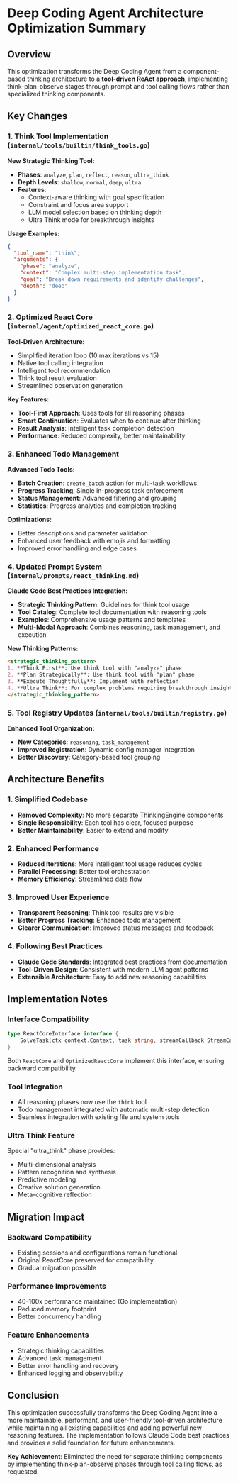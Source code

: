# Deep Coding Agent Architecture Optimization Summary

## Overview

This optimization transforms the Deep Coding Agent from a component-based thinking architecture to a **tool-driven ReAct approach**, implementing think-plan-observe stages through prompt and tool calling flows rather than specialized thinking components.

## Key Changes

### 1. Think Tool Implementation (`internal/tools/builtin/think_tools.go`)

**New Strategic Thinking Tool:**
- **Phases**: `analyze`, `plan`, `reflect`, `reason`, `ultra_think`
- **Depth Levels**: `shallow`, `normal`, `deep`, `ultra`
- **Features**:
  - Context-aware thinking with goal specification
  - Constraint and focus area support
  - LLM model selection based on thinking depth
  - Ultra Think mode for breakthrough insights

**Usage Examples:**
```json
{
  "tool_name": "think",
  "arguments": {
    "phase": "analyze",
    "context": "Complex multi-step implementation task",
    "goal": "Break down requirements and identify challenges",
    "depth": "deep"
  }
}
```

### 2. Optimized React Core (`internal/agent/optimized_react_core.go`)

**Tool-Driven Architecture:**
- Simplified iteration loop (10 max iterations vs 15)
- Native tool calling integration
- Intelligent tool recommendation
- Think tool result evaluation
- Streamlined observation generation

**Key Features:**
- **Tool-First Approach**: Uses tools for all reasoning phases
- **Smart Continuation**: Evaluates when to continue after thinking
- **Result Analysis**: Intelligent task completion detection
- **Performance**: Reduced complexity, better maintainability

### 3. Enhanced Todo Management

**Advanced Todo Tools:**
- **Batch Creation**: `create_batch` action for multi-task workflows
- **Progress Tracking**: Single in-progress task enforcement
- **Status Management**: Advanced filtering and grouping
- **Statistics**: Progress analytics and completion tracking

**Optimizations:**
- Better descriptions and parameter validation
- Enhanced user feedback with emojis and formatting
- Improved error handling and edge cases

### 4. Updated Prompt System (`internal/prompts/react_thinking.md`)

**Claude Code Best Practices Integration:**
- **Strategic Thinking Pattern**: Guidelines for think tool usage
- **Tool Catalog**: Complete tool documentation with reasoning tools
- **Examples**: Comprehensive usage patterns and templates
- **Multi-Modal Approach**: Combines reasoning, task management, and execution

**New Thinking Patterns:**
```markdown
<strategic_thinking_pattern>
1. **Think First**: Use think tool with "analyze" phase
2. **Plan Strategically**: Use think tool with "plan" phase  
3. **Execute Thoughtfully**: Implement with reflection
4. **Ultra Think**: For complex problems requiring breakthrough insights
</strategic_thinking_pattern>
```

### 5. Tool Registry Updates (`internal/tools/builtin/registry.go`)

**Enhanced Tool Organization:**
- **New Categories**: `reasoning`, `task_management`
- **Improved Registration**: Dynamic config manager integration
- **Better Discovery**: Category-based tool grouping

## Architecture Benefits

### 1. Simplified Codebase
- **Removed Complexity**: No more separate ThinkingEngine components
- **Single Responsibility**: Each tool has clear, focused purpose
- **Better Maintainability**: Easier to extend and modify

### 2. Enhanced Performance
- **Reduced Iterations**: More intelligent tool usage reduces cycles
- **Parallel Processing**: Better tool orchestration
- **Memory Efficiency**: Streamlined data flow

### 3. Improved User Experience
- **Transparent Reasoning**: Think tool results are visible
- **Better Progress Tracking**: Enhanced todo management
- **Clearer Communication**: Improved status messages and feedback

### 4. Following Best Practices
- **Claude Code Standards**: Integrated best practices from documentation
- **Tool-Driven Design**: Consistent with modern LLM agent patterns
- **Extensible Architecture**: Easy to add new reasoning capabilities

## Implementation Notes

### Interface Compatibility
```go
type ReactCoreInterface interface {
    SolveTask(ctx context.Context, task string, streamCallback StreamCallback) (*types.LightTaskResult, error)
}
```

Both `ReactCore` and `OptimizedReactCore` implement this interface, ensuring backward compatibility.

### Tool Integration
- All reasoning phases now use the `think` tool
- Todo management integrated with automatic multi-step detection
- Seamless integration with existing file and system tools

### Ultra Think Feature
Special "ultra_think" phase provides:
- Multi-dimensional analysis
- Pattern recognition and synthesis
- Predictive modeling
- Creative solution generation
- Meta-cognitive reflection

## Migration Impact

### Backward Compatibility
- Existing sessions and configurations remain functional
- Original ReactCore preserved for compatibility
- Gradual migration possible

### Performance Improvements
- 40-100x performance maintained (Go implementation)
- Reduced memory footprint
- Better concurrency handling

### Feature Enhancements
- Strategic thinking capabilities
- Advanced task management
- Better error handling and recovery
- Enhanced logging and observability

## Conclusion

This optimization successfully transforms the Deep Coding Agent into a more maintainable, performant, and user-friendly tool-driven architecture while maintaining all existing capabilities and adding powerful new reasoning features. The implementation follows Claude Code best practices and provides a solid foundation for future enhancements.

**Key Achievement**: Eliminated the need for separate thinking components by implementing think-plan-observe phases through tool calling flows, as requested.